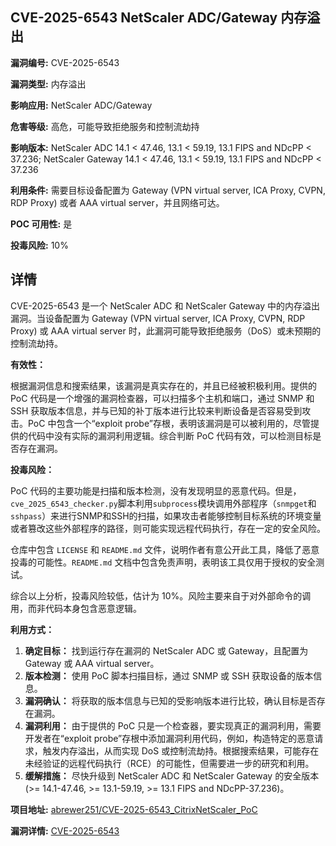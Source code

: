 ## CVE-2025-6543 NetScaler ADC/Gateway 内存溢出

**漏洞编号:** CVE-2025-6543

**漏洞类型:** 内存溢出

**影响应用:** NetScaler ADC/Gateway

**危害等级:** 高危，可能导致拒绝服务和控制流劫持

**影响版本:** NetScaler ADC 14.1 < 47.46, 13.1 < 59.19, 13.1 FIPS and NDcPP < 37.236; NetScaler Gateway 14.1 < 47.46, 13.1 < 59.19, 13.1 FIPS and NDcPP < 37.236

**利用条件:** 需要目标设备配置为 Gateway (VPN virtual server, ICA Proxy, CVPN, RDP Proxy) 或者 AAA virtual server，并且网络可达。

**POC 可用性:** 是

**投毒风险:** 10%

## 详情

CVE-2025-6543 是一个 NetScaler ADC 和 NetScaler Gateway 中的内存溢出漏洞。当设备配置为 Gateway (VPN virtual server, ICA Proxy, CVPN, RDP Proxy) 或 AAA virtual server 时，此漏洞可能导致拒绝服务（DoS）或未预期的控制流劫持。

**有效性：**

根据漏洞信息和搜索结果，该漏洞是真实存在的，并且已经被积极利用。提供的 PoC 代码是一个增强的漏洞检查器，可以扫描多个主机和端口，通过 SNMP 和 SSH 获取版本信息，并与已知的补丁版本进行比较来判断设备是否容易受到攻击。PoC 中包含一个“exploit probe”存根，表明该漏洞是可以被利用的，尽管提供的代码中没有实际的漏洞利用逻辑。综合判断 PoC 代码有效，可以检测目标是否存在漏洞。

**投毒风险：**

PoC 代码的主要功能是扫描和版本检测，没有发现明显的恶意代码。但是，`cve_2025_6543_checker.py`脚本利用`subprocess`模块调用外部程序（`snmpget`和`sshpass`）来进行SNMP和SSH的扫描，如果攻击者能够控制目标系统的环境变量或者篡改这些外部程序的路径，则可能实现远程代码执行，存在一定的安全风险。

仓库中包含 `LICENSE` 和 `README.md` 文件，说明作者有意公开此工具，降低了恶意投毒的可能性。`README.md` 文档中包含免责声明，表明该工具仅用于授权的安全测试。

综合以上分析，投毒风险较低，估计为 10%。风险主要来自于对外部命令的调用，而非代码本身包含恶意逻辑。

**利用方式：**

1.  **确定目标：** 找到运行存在漏洞的 NetScaler ADC 或 Gateway，且配置为 Gateway 或 AAA virtual server。
2.  **版本检测：** 使用 PoC 脚本扫描目标，通过 SNMP 或 SSH 获取设备的版本信息。
3.  **漏洞确认：** 将获取的版本信息与已知的受影响版本进行比较，确认目标是否存在漏洞。
4.  **漏洞利用：** 由于提供的 PoC 只是一个检查器，要实现真正的漏洞利用，需要开发者在“exploit probe”存根中添加漏洞利用代码，例如，构造特定的恶意请求，触发内存溢出，从而实现 DoS 或控制流劫持。根据搜索结果，可能存在未经验证的远程代码执行（RCE）的可能性，但需要进一步的研究和利用。
5.  **缓解措施：** 尽快升级到 NetScaler ADC 和 NetScaler Gateway 的安全版本 (>= 14.1-47.46, >= 13.1-59.19, >= 13.1 FIPS and NDcPP-37.236)。

**项目地址:** [abrewer251/CVE-2025-6543_CitrixNetScaler_PoC](https://github.com/abrewer251/CVE-2025-6543_CitrixNetScaler_PoC)

**漏洞详情:** [CVE-2025-6543](https://nvd.nist.gov/vuln/detail/CVE-2025-6543)